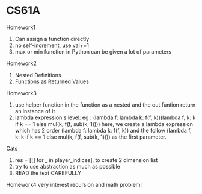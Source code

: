 # CS61A
Homework1
1. Can assign a function directly
2. no self-increment, use val+=1
3. max or min function in Python can be given a lot of parameters

Homework2
1. Nested Definitions
2.  Functions as Returned Values

Homework3
1. use helper function in the function as a nested and the out funtion return an instance of it
2. lambda expression's level:
   eg : (lambda f: lambda k: f(f, k))(lambda f, k: k if k == 1 else mul(k, f(f, sub(k, 1))))
   here, we create a lambda expression which has 2 order (lambda f: lambda k: f(f, k))
   and the follow (lambda f, k: k if k == 1 else mul(k, f(f, sub(k, 1)))) as the first parameter.
   
   
Cats
1. res = [[] for _ in player_indices], to create 2 dimension list
2. try to use abstraction as much as possible
3. READ the text CAREFULLY


Homework4
very interest recursion
and math problem!
